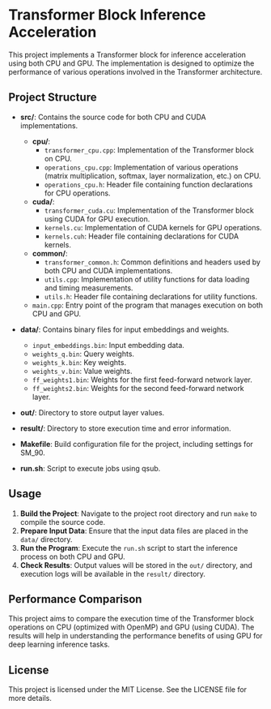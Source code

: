 # Transformer Block Inference Acceleration

This project implements a Transformer block for inference acceleration using both CPU and GPU. The implementation is designed to optimize the performance of various operations involved in the Transformer architecture.

## Project Structure

- **src/**: Contains the source code for both CPU and CUDA implementations.
  - **cpu/**: 
    - `transformer_cpu.cpp`: Implementation of the Transformer block on CPU.
    - `operations_cpu.cpp`: Implementation of various operations (matrix multiplication, softmax, layer normalization, etc.) on CPU.
    - `operations_cpu.h`: Header file containing function declarations for CPU operations.
  - **cuda/**: 
    - `transformer_cuda.cu`: Implementation of the Transformer block using CUDA for GPU execution.
    - `kernels.cu`: Implementation of CUDA kernels for GPU operations.
    - `kernels.cuh`: Header file containing declarations for CUDA kernels.
  - **common/**: 
    - `transformer_common.h`: Common definitions and headers used by both CPU and CUDA implementations.
    - `utils.cpp`: Implementation of utility functions for data loading and timing measurements.
    - `utils.h`: Header file containing declarations for utility functions.
  - `main.cpp`: Entry point of the program that manages execution on both CPU and GPU.

- **data/**: Contains binary files for input embeddings and weights.
  - `input_embeddings.bin`: Input embedding data.
  - `weights_q.bin`: Query weights.
  - `weights_k.bin`: Key weights.
  - `weights_v.bin`: Value weights.
  - `ff_weights1.bin`: Weights for the first feed-forward network layer.
  - `ff_weights2.bin`: Weights for the second feed-forward network layer.

- **out/**: Directory to store output layer values.

- **result/**: Directory to store execution time and error information.

- **Makefile**: Build configuration file for the project, including settings for SM_90.

- **run.sh**: Script to execute jobs using qsub.

## Usage

1. **Build the Project**: Navigate to the project root directory and run `make` to compile the source code.
2. **Prepare Input Data**: Ensure that the input data files are placed in the `data/` directory.
3. **Run the Program**: Execute the `run.sh` script to start the inference process on both CPU and GPU.
4. **Check Results**: Output values will be stored in the `out/` directory, and execution logs will be available in the `result/` directory.

## Performance Comparison

This project aims to compare the execution time of the Transformer block operations on CPU (optimized with OpenMP) and GPU (using CUDA). The results will help in understanding the performance benefits of using GPU for deep learning inference tasks.

## License

This project is licensed under the MIT License. See the LICENSE file for more details.